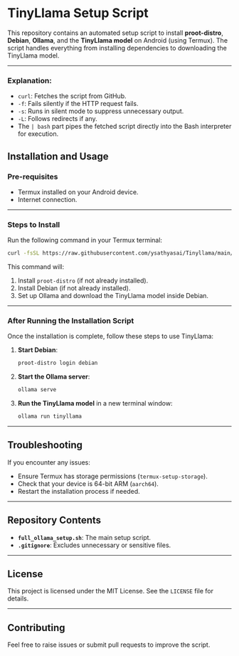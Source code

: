 # TinyLlama Setup Script

This repository contains an automated setup script to install **proot-distro**, **Debian**, **Ollama**, and the **TinyLlama model** on Android (using Termux). The script handles everything from installing dependencies to downloading the TinyLlama model.

---

### Explanation:
- `curl`: Fetches the script from GitHub.
- `-f`: Fails silently if the HTTP request fails.
- `-s`: Runs in silent mode to suppress unnecessary output.
- `-L`: Follows redirects if any.
- The `| bash` part pipes the fetched script directly into the Bash interpreter for execution.

## Installation and Usage

### Pre-requisites
- Termux installed on your Android device.
- Internet connection.

---

### Steps to Install

Run the following command in your Termux terminal:

```bash
curl -fsSL https://raw.githubusercontent.com/ysathyasai/Tinyllama/main/full_ollama_setup.sh | bash
```

This command will:
1. Install `proot-distro` (if not already installed).
2. Install Debian (if not already installed).
3. Set up Ollama and download the TinyLlama model inside Debian.

---

### After Running the Installation Script

Once the installation is complete, follow these steps to use TinyLlama:

1. **Start Debian**:
   ```bash
   proot-distro login debian
   ```

2. **Start the Ollama server**:
   ```bash
   ollama serve
   ```

3. **Run the TinyLlama model** in a new terminal window:
   ```bash
   ollama run tinyllama
   ```

---

## Troubleshooting

If you encounter any issues:
- Ensure Termux has storage permissions (`termux-setup-storage`).
- Check that your device is 64-bit ARM (`aarch64`).
- Restart the installation process if needed.

---

## Repository Contents

- **`full_ollama_setup.sh`**: The main setup script.
- **`.gitignore`**: Excludes unnecessary or sensitive files.

---

## License

This project is licensed under the MIT License. See the `LICENSE` file for details.

---

## Contributing

Feel free to raise issues or submit pull requests to improve the script.
